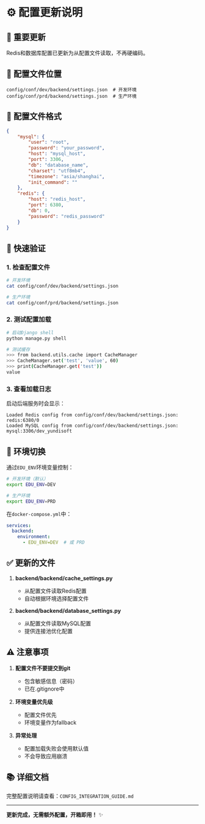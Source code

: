 # ⚙️ 配置更新说明

## 📌 重要更新

Redis和数据库配置已更新为从配置文件读取，不再硬编码。

## 🔧 配置文件位置

```
config/conf/dev/backend/settings.json  # 开发环境
config/conf/prd/backend/settings.json  # 生产环境
```

## 📝 配置文件格式

```json
{
    "mysql": {
        "user": "root",
        "password": "your_password",
        "host": "mysql_host",
        "port": 3306,
        "db": "database_name",
        "charset": "utf8mb4",
        "timezone": "asia/shanghai",
        "init_command": ""
    },
    "redis": {
        "host": "redis_host",
        "port": 6380,
        "db": 0,
        "password": "redis_password"
    }
}
```

## 🚀 快速验证

### 1. 检查配置文件

```bash
# 开发环境
cat config/conf/dev/backend/settings.json

# 生产环境
cat config/conf/prd/backend/settings.json
```

### 2. 测试配置加载

```bash
# 启动Django shell
python manage.py shell

# 测试缓存
>>> from backend.utils.cache import CacheManager
>>> CacheManager.set('test', 'value', 60)
>>> print(CacheManager.get('test'))
value
```

### 3. 查看加载日志

启动后端服务时会显示：

```
Loaded Redis config from config/conf/dev/backend/settings.json: redis:6380/0
Loaded MySQL config from config/conf/dev/backend/settings.json: mysql:3306/dev_yundisoft
```

## 🔄 环境切换

通过`EDU_ENV`环境变量控制：

```bash
# 开发环境（默认）
export EDU_ENV=DEV

# 生产环境
export EDU_ENV=PRD
```

在`docker-compose.yml`中：

```yaml
services:
  backend:
    environment:
      - EDU_ENV=DEV  # 或 PRD
```

## ✅ 更新的文件

1. **backend/backend/cache_settings.py**
   - 从配置文件读取Redis配置
   - 自动根据环境选择配置文件

2. **backend/backend/database_settings.py**
   - 从配置文件读取MySQL配置
   - 提供连接池优化配置

## ⚠️ 注意事项

1. **配置文件不要提交到git**
   - 包含敏感信息（密码）
   - 已在.gitignore中

2. **环境变量优先级**
   - 配置文件优先
   - 环境变量作为fallback

3. **异常处理**
   - 配置加载失败会使用默认值
   - 不会导致应用崩溃

## 📚 详细文档

完整配置说明请查看：`CONFIG_INTEGRATION_GUIDE.md`

---

**更新完成，无需额外配置，开箱即用！** ✨

